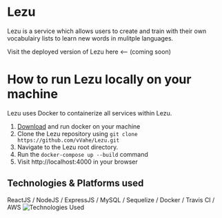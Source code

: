 # Lezu

Lezu is a service which allows users to create and train with their own vocabulairy lists to learn new words in mulitple languages.

Visit the deployed version of Lezu here <-- (coming soon)

# How to run Lezu locally on your machine

Lezu uses Docker to containerize all services within Lezu.
1. [Download](https://www.docker.com/products/docker-desktop) and run docker on your machine
2. Clone the Lezu repository using `git clone https://github.com/vVahe/Lezu.git`
3. Navigate to the Lezu root directory.
4. Run the `docker-compose up --build` command
5. Visit http://localhost:4000 in your browser

## Technologies & Platforms used

ReactJS / NodeJS / ExpressJS / MySQL / Sequelize / Docker / Travis CI / AWS
![Technologies Used](https://i.postimg.cc/9fQhPDwQ/Lezu-logos.png)

